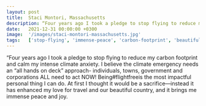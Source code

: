 ```yaml
---
layout: post
title:  Staci Montori, Massachusetts
description: “Four years ago I took a pledge to stop flying to reduce my carbon footprint and calm my intense climate anxiety. I believe the climate emergency need...
date:   2021-12-31 00:00:00 +0300
image:  '/images/staci-montori-massachusetts.jpg'
tags:   ['stop-flying', 'immense-peace', 'carbon-footprint', 'beautiful-country', '', 'would', 'travel', 'towns']
---
```

“Four years ago I took a pledge to stop flying to reduce my carbon footprint and calm my intense climate anxiety. I believe the climate emergency needs an “all hands on deck” approach- individuals, towns, government and corporations ALL need to act NOW! Being#flightfreeis the most impactful personal thing I can do. At first I thought it would be a sacrifice—instead it has enhanced my love for travel and our beautiful country, and it brings me immense peace and joy.

